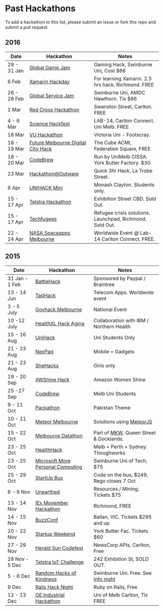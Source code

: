 Past Hackathons
=====================

To add a hackathon to this list, please submit an issue or fork this repo and submit a pull request.

## 2016

| Date            | Hackathon                                                | Notes            |
| --------------- | -------------------------------------------------------- | --------------------- |
| 29 - 31 Jan | [Global Game Jam](http://globalgamejam.org/2016/jam-sites/melbourne) | Gaming Hack, Swinburne Uni, Cost $66 |
| 6 Feb      | [Xamarin Hackday](http://xamarinhackday.com/melbourne/)   |  For learning Xamarin. 2.5 hrs hack. Richmond. FREE   |
| 26 - 28 Feb      | [Global Service Jam](http://www.eventbrite.com.au/e/global-service-jam-melbourne-2016-feb-26-28-tickets-20993628508?aff=es2)   |  Swinburne Uni, AMDC Hawthorn. Tix $86   |
| 1 Mar     | [Red Cross Hackathon](https://www.eventbrite.com.au/e/red-cross-hackathon-advancing-social-cohesion-tickets-20937217782?aff=es2)   |  Swanston Street, Carlton. FREE   |
| 4 - 6 Mar | [Science Hackfest](http://sciencehackau.github.io/melbourne/)   |  LAB-14, Carlton Connect. Uni Melb. FREE |
| 18 Mar  | [VU Hackathon](https://fbcdn-sphotos-b-a.akamaihd.net/hphotos-ak-xaf1/t31.0-8/s960x960/12195059_1190870377611299_8531768420151598936_o.jpg)   |  Victoria Uni - Footscray.  |
| 18 - 19 Mar | [Future Melbourne Digital City Hack](http://participate.melbourne.vic.gov.au/future/events/future-melbourne-digital-city-hack-2016) | The Cube ACMI, Federation Square, FREE |
| 18 - 20 Mar  | [CodeBrew](http://codebrew.net.au/)   |  Run by UniMelb CISSA. York Butter Factory. $30.  |
| 23 Mar  | [Hackathon@Outware](http://www.codeforaustralia.org/events/hackathon-outware-mobile)   |  Quick 3hr Hack, La Trobe Street. |
| 9 Apr  | [UNIHACK Mini](https://www.eventbrite.com.au/e/unihack-mini-tickets-22729603857) | Monash Clayton. Students only. |
| 15 - 17 Apr  | [Telstra Hackathon](https://www.eventbrite.com.au/e/telstra-hackathon-tickets-21750621695?aff=ebrowse)   |  Exhibition Street CBD. Sold Out. |
| 15 - 17 Apr  | [Techfugees](http://techfugees.com/)   |  Refugee crisis solutions. Launchpad, Richmond. Sold Out. |
| 22 - 24 Apr  | [ NASA Spaceapps Melbourne](https://2016.spaceappschallenge.org/locations/melbourne-australia)   |  Worldwide Event @ Lab-14 Carlton Connect. FREE. |

## 2015

| Date            | Hackathon                                                | Notes            |
| --------------- | -------------------------------------------------------- | --------------------- |
| 31 Jan - 1 Feb  | [BattleHack](https://2015.battlehack.org/melbourne)    | Sponsored by Paypal / Braintree   |
| 13 - 14 Jun      | [TadHack](http://tadhack.com/2015/tadhack-global/#melbourne)   | Telecom Apps. Worldwide event   |
| 3 - 5 July      | [Govhack Melbourne](https://www.govhack.org/)         | National Event   |
| 10 -12 July      | [HealthXL Hack Aging](http://healthxl.org/hack-aging/)     | Collaboration with IBM / Northern Health  |
| 15 - 16 Aug     | [UniHack](http://unihack.net/)                        | Uni Students Only     |
| 21 - 23 Aug     | [NexPaq](http://nexpaq.com/hackathon/)                | Mobile + Gadgets     |
| 21 - 23 Aug     | [SheHacks](http://www.eventbrite.com.au/e/shehacks-melbourne-2015-tickets-17540605423)         | Girls only    |
| 19 - 20 Sep     | [AWShine Hack](http://aws.amazon.com/events/awshine/)           | Amazon Women Shine    |
|  25 -27 Sep     | [CodeBrew](http://www.eventbrite.com.au/e/codebrew-tickets-17094447954)           | Melb Uni Students    |
| 9 - 11 Oct     | [Packathon](http://www.eventbrite.com/e/pakathon-melbourne-hackathon-2015-tickets-18466988259?aff=es2)           | Pakistan Theme   |
| 10 - 11 Oct     | [Meteor Melbourne](http://www.meetup.com/Meteor-Melbourne/events/225578389/)           | Solutions using [MeteorJS](https://www.meteor.com/) |
| 15 - 22 Oct    | [Melbourne Datathon](http://datathon.zusedigital.com/)    | Part of [MKW](http://www.thatsmelbourne.com.au/Whatson/knowledgeweek/Pages/knowledgeweek.aspx). Queen Street & Docklands.   |
| 23 - 25 Oct     | [HealthHack](http://www.healthhack.com.au/)           | Melb + Perth + Sydney. Thoughworks    |
| 23 - 25 Oct     | [Microsoft More Personal Computing](https://www.eventbrite.com/e/microsoft-more-personal-computing-hackathon-tickets-18444311432)    | Swinburne Uni of Tech, $75  |
| 25 - 29 Oct     | [StartUp Bus](https://australia.startupbus.com/)    | Code on the bus, $249, Rego closes 7 Oct  |
| 6 - 9 Nov       | [Unearthed](http://www.eventbrite.com.au/e/unearthed-melbourne-2015-tickets-17916271049)   |  Resources / Mining, Tickets $75 |
| 13 - 14 Nov       | [IEx Movember Hackathon](https://www.eventbrite.com.au/e/hackathon-movember-edition-tickets-19090733899)   |  Richmond, FREE |
| 14 - 15 Nov       | [BuzzConf](https://buzzconf.io/register/)   |  Ballan, VIC. Tickets $295 and up |
| 20 - 22 Nov       | [Startup Weekend](http://www.up.co/communities/australia/startup-weekend/7862)   |  York Butter Fac. Tickets $60 |
| 27 - 29 Nov  | [Herald Sun Codefest](http://www.hscodefest.com/) |  NewsCorp APIs, Carlton, Free |
| 28 Nov - 5 Dec | [Telstra IoT Challenge](https://www.eventbrite.com.au/e/telstra-internet-of-things-challenge-tickets-18772842076)   |  242 Exhibition St, SOLD OUT. |
| 5 - 6 Dec       | [Random Hacks of Kindness](http://www.meetup.com/Random-Hacks-of-Kindness-Melbourne/events/225364767/)   | Swinburne Uni. Free. See [Info night](http://www.meetup.com/Random-Hacks-of-Kindness-Melbourne/events/225192666/)   |
| 9 Dec       | [Rails Hack Night](http://www.meetup.com/Ruby-On-Rails-Oceania-Melbourne/events/225247010/) | Ruby on Rails, Free |
| 12 - 13 Dec       | [GE Industrial Hackathon](https://www.eventbrite.com.au/e/ge-industrial-hackathon-melbourne-tickets-19308479181)   | Uni of Melb Carlton, Tix FREE  |
